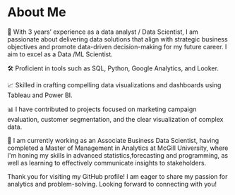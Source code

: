 # About Me

🔭 With 3 years’ experience as a data analyst / Data Scientist, I am passionate about delivering data solutions that align with strategic business objectives and promote data-driven decision-making for my future career. I aim to excel as a Data /ML Scientist.

🛠️ Proficient in tools such as SQL, Python, Google Analytics, and Looker.

📈 Skilled in crafting compelling data visualizations and dashboards using Tableau and Power BI.

📊 I have contributed to projects focused on marketing campaign evaluation, customer segmentation, and the clear visualization of complex data.

🌱 I am currently working as an Associate Business Data Scientist, having completed a Master of Management in Analytics at McGill University, where I'm honing my skills in advanced statistics,forecasting and programming, as well as learning to effectively communicate insights to stakeholders.

Thank you for visiting my GitHub profile! I am eager to share my passion for analytics and problem-solving. Looking forward to connecting with you!
